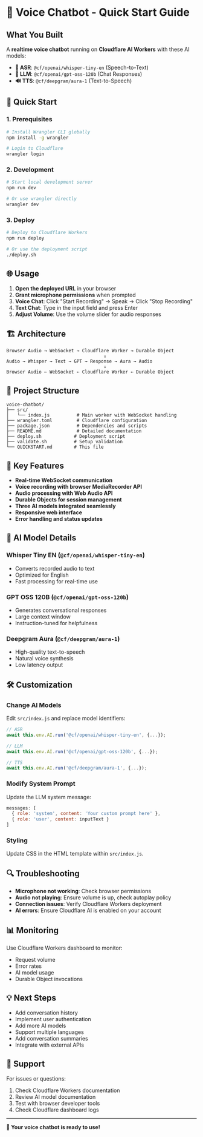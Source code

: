 # 🎤 Voice Chatbot - Quick Start Guide

## What You Built

A **realtime voice chatbot** running on **Cloudflare AI Workers** with these AI models:

- **🎤 ASR**: `@cf/openai/whisper-tiny-en` (Speech-to-Text)
- **🧠 LLM**: `@cf/openai/gpt-oss-120b` (Chat Responses) 
- **🔊 TTS**: `@cf/deepgram/aura-1` (Text-to-Speech)

## 🚀 Quick Start

### 1. Prerequisites
```bash
# Install Wrangler CLI globally
npm install -g wrangler

# Login to Cloudflare
wrangler login
```

### 2. Development
```bash
# Start local development server
npm run dev

# Or use wrangler directly
wrangler dev
```

### 3. Deploy
```bash
# Deploy to Cloudflare Workers
npm run deploy

# Or use the deployment script
./deploy.sh
```

## 🌐 Usage

1. **Open the deployed URL** in your browser
2. **Grant microphone permissions** when prompted
3. **Voice Chat**: Click "Start Recording" → Speak → Click "Stop Recording"
4. **Text Chat**: Type in the input field and press Enter
5. **Adjust Volume**: Use the volume slider for audio responses

## 🏗️ Architecture

```
Browser Audio → WebSocket → Cloudflare Worker → Durable Object
                                    ↓
Audio → Whisper → Text → GPT → Response → Aura → Audio
                                    ↓
Browser Audio ← WebSocket ← Cloudflare Worker ← Durable Object
```

## 📁 Project Structure

```
voice-chatbot/
├── src/
│   └── index.js          # Main worker with WebSocket handling
├── wrangler.toml         # Cloudflare configuration
├── package.json          # Dependencies and scripts
├── README.md             # Detailed documentation
├── deploy.sh            # Deployment script
├── validate.sh          # Setup validation
└── QUICKSTART.md        # This file
```

## 🔧 Key Features

- **Real-time WebSocket communication**
- **Voice recording with browser MediaRecorder API**
- **Audio processing with Web Audio API**
- **Durable Objects for session management**
- **Three AI models integrated seamlessly**
- **Responsive web interface**
- **Error handling and status updates**

## 🎯 AI Model Details

### Whisper Tiny EN (`@cf/openai/whisper-tiny-en`)
- Converts recorded audio to text
- Optimized for English
- Fast processing for real-time use

### GPT OSS 120B (`@cf/openai/gpt-oss-120b`)
- Generates conversational responses
- Large context window
- Instruction-tuned for helpfulness

### Deepgram Aura (`@cf/deepgram/aura-1`)
- High-quality text-to-speech
- Natural voice synthesis
- Low latency output

## 🛠️ Customization

### Change AI Models
Edit `src/index.js` and replace model identifiers:

```javascript
// ASR
await this.env.AI.run('@cf/openai/whisper-tiny-en', {...});

// LLM
await this.env.AI.run('@cf/openai/gpt-oss-120b', {...});

// TTS
await this.env.AI.run('@cf/deepgram/aura-1', {...});
```

### Modify System Prompt
Update the LLM system message:

```javascript
messages: [
  { role: 'system', content: 'Your custom prompt here' },
  { role: 'user', content: inputText }
]
```

### Styling
Update CSS in the HTML template within `src/index.js`.

## 🔍 Troubleshooting

- **Microphone not working**: Check browser permissions
- **Audio not playing**: Ensure volume is up, check autoplay policy
- **Connection issues**: Verify Cloudflare Workers deployment
- **AI errors**: Ensure Cloudflare AI is enabled on your account

## 📊 Monitoring

Use Cloudflare Workers dashboard to monitor:
- Request volume
- Error rates
- AI model usage
- Durable Object invocations

## 💡 Next Steps

- Add conversation history
- Implement user authentication
- Add more AI models
- Support multiple languages
- Add conversation summaries
- Integrate with external APIs

## 🤝 Support

For issues or questions:
1. Check Cloudflare Workers documentation
2. Review AI model documentation
3. Test with browser developer tools
4. Check Cloudflare dashboard logs

---

**🎉 Your voice chatbot is ready to use!**